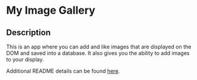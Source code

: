 # My Image Gallery



## Description

This is an app where you can add and like images that are displayed on the DOM and saved into a database. It also gives you the ability to add images to your display.

Additional README details can be found [here](https://github.com/PrimeAcademy/readme-template/blob/master/README.md).
